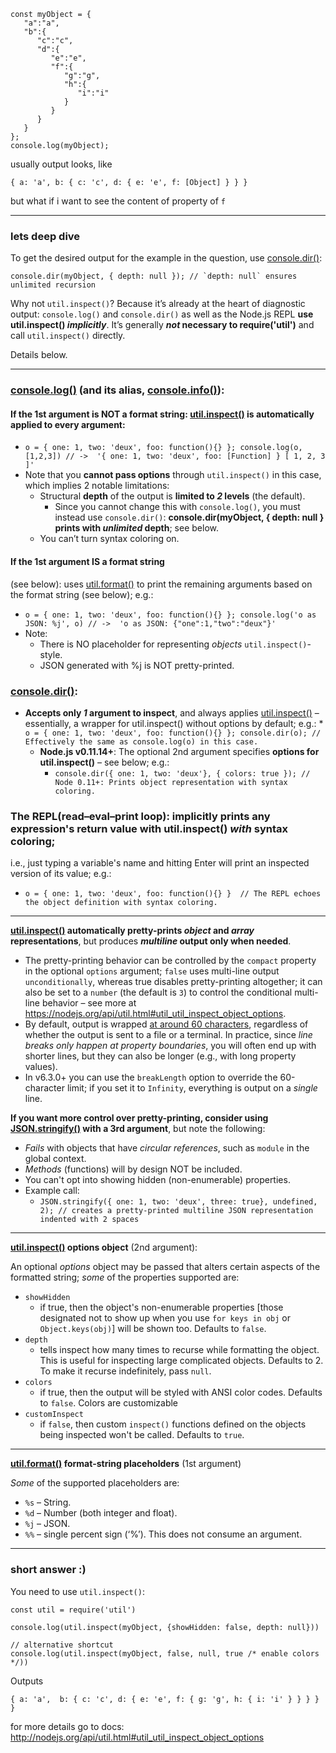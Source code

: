 ```
const myObject = {
   "a":"a",
   "b":{
      "c":"c",
      "d":{
         "e":"e",
         "f":{
            "g":"g",
            "h":{
               "i":"i"
            }
         }
      }
   }
};    
console.log(myObject);
```

usually output looks, like
```
{ a: 'a', b: { c: 'c', d: { e: 'e', f: [Object] } } }
```
but what if i want to see the content of property of `f`

---

### lets deep dive


To get the desired output for the example in the question, use [console.dir()](https://nodejs.org/api/console.html#console_console_dir_obj_options):
```
console.dir(myObject, { depth: null }); // `depth: null` ensures unlimited recursion
```
Why not `util.inspect()`? Because it’s already at the heart of diagnostic output: `console.log()` and `console.dir()` as well as the Node.js REPL **use util.inspect() _implicitly_**. It’s generally **_not_ necessary to require('util')** and call `util.inspect()` directly.

Details below.



---




### **[console.log()](https://nodejs.org/api/console.html#console_console_log_data_args)** (and its alias, [console.info()](https://nodejs.org/api/console.html#console_console_info_data_args)):

#### **If the 1st argument is NOT a format string**: [util.inspect()](https://nodejs.org/api/util.html#util_util_inspect_object_options) is automatically applied to every argument:
* `o = { one: 1, two: 'deux', foo: function(){} }; console.log(o, [1,2,3]) // ->  '{ one: 1, two: 'deux', foo: [Function] } [ 1, 2, 3 ]'`
* Note that you **cannot pass options** through `util.inspect()` in this case, which implies 2 notable limitations:
    * Structural **depth** of the output is **limited to _2_ levels** (the default).
        * Since you cannot change this with `console.log()`, you must instead use `console.dir()`: **console.dir(myObject, { depth: null } prints with _unlimited_ depth**; see below.
    * You can’t turn syntax coloring on.
            
#### **If the 1st argument IS a format string**
(see below): uses [util.format()](https://nodejs.org/api/util.html#util_util_format_format_args) to print the remaining arguments based on the format string (see below); e.g.:

* `o = { one: 1, two: 'deux', foo: function(){} }; console.log('o as JSON: %j', o) // ->  'o as JSON: {"one":1,"two":"deux"}'`
* Note:
    * There is NO placeholder for representing _objects_ `util.inspect()`-style.
    * JSON generated with %j is NOT pretty-printed.

### **[console.dir()](https://nodejs.org/api/console.html#console_console_dir_obj_options)**:

* **Accepts only _1_ argument to inspect**, and always applies [util.inspect()](https://nodejs.org/api/util.html#util_util_inspect_object_options) – essentially, a wrapper for util.inspect() without options by default; e.g.:
        * `o = { one: 1, two: 'deux', foo: function(){} }; console.dir(o); // Effectively the same as console.log(o) in this case.`
    * **Node.js v0.11.14+**: The optional 2nd argument specifies **options for util.inspect()** – see below; e.g.:
        * `console.dir({ one: 1, two: 'deux'}, { colors: true }); // Node 0.11+: Prints object representation with syntax coloring.`
        
### **The REPL(read–eval–print loop)**: **implicitly prints any expression's return value with util.inspect() _with_ syntax coloring**; 
i.e., just typing a variable's name and hitting Enter will print an inspected version of its value; e.g.:
* `o = { one: 1, two: 'deux', foo: function(){} }  // The REPL echoes the object definition with syntax coloring.`


---


**[util.inspect()](https://nodejs.org/api/util.html#util_util_inspect_object_options) automatically pretty-prints _object_ and _array_ representations**, but produces **_multiline_ output only when needed**.



* The pretty-printing behavior can be controlled by the `compact` property in the optional `options` argument; `false` uses multi-line output `unconditionally`, whereas true disables pretty-printing altogether; it can also be set to a `number` (the default is `3`) to control the conditional multi-line behavior – see more at  https://nodejs.org/api/util.html#util_util_inspect_object_options.
* By default, output is wrapped [at around 60 characters](https://github.com/nodejs/node/blob/master/lib/util.js#L815), regardless of whether the output is sent to a file or a terminal. In practice, since _line breaks only happen at property boundaries_, you will often end up with shorter lines, but they can also be longer (e.g., with long property values).
* In v6.3.0+ you can use the `breakLength` option to override the 60-character limit; if you set it to `Infinity`, everything is output on a _single_ line.

**If you want more control over pretty-printing, consider using [JSON.stringify()](https://developer.mozilla.org/en-US/docs/Web/JavaScript/Reference/Global_Objects/JSON/stringify) with a 3rd argument**, but note the following:



* _Fails_ with objects that have _circular references_, such as `module` in the global context.
* _Methods_ (functions) will by design NOT be included.
* You can't opt into showing hidden (non-enumerable) properties.
* Example call:
    * `JSON.stringify({ one: 1, two: 'deux', three: true}, undefined, 2); // creates a pretty-printed multiline JSON representation indented with 2 spaces`



---


**[util.inspect()](https://nodejs.org/api/util.html#util_util_inspect_object_options) options object** (2nd argument):

An optional _options_ object may be passed that alters certain aspects of the formatted string; _some_ of the properties supported are:



* `showHidden`
    * if true, then the object's non-enumerable properties [those designated not to show up when you use `for keys in obj` or `Object.keys(obj)`] will be shown too. Defaults to `false`.
* `depth`
    * tells inspect how many times to recurse while formatting the object. This is useful for inspecting large complicated objects. Defaults to 2. To make it recurse indefinitely, pass `null`.
* `colors`
    * if true, then the output will be styled with ANSI color codes. Defaults to `false`. Colors are customizable 
* `customInspect`
    * if `false`, then custom `inspect()` functions defined on the objects being inspected won't be called. Defaults to `true`.

---

**[util.format()](https://nodejs.org/api/util.html#util_util_format_format_args) format-string placeholders** (1st argument)

_Some_ of the supported placeholders are:


* `%s` – String.
* `%d` – Number (both integer and float).
* `%j` – JSON.
* `%%` – single percent sign (‘%’). This does not consume an argument.


---


### short answer :) 

You need to use `util.inspect()`:
```
const util = require('util')

console.log(util.inspect(myObject, {showHidden: false, depth: null}))

// alternative shortcut
console.log(util.inspect(myObject, false, null, true /* enable colors */))
```

Outputs
```
{ a: 'a',  b: { c: 'c', d: { e: 'e', f: { g: 'g', h: { i: 'i' } } } } }
```
for more details go to docs: http://nodejs.org/api/util.html#util_util_inspect_object_options
